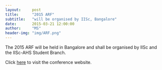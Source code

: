 ```yaml
---
layout:     post
title:      "2015 ARF"
subtitle:   "will be organised by IISc, Bangalore"
date:       2015-03-21 12:00:00
author:     "MS"
header-img: "img/ARF.png"
---
```


The 2015 ARF will be held in Bangalore and shall be organised by IISc and the IISc-AHS Student Branch.

Click <a href="arf.aero.iisc.ernet.in">here</a> to visit the conference website.